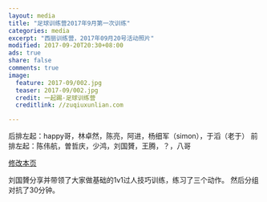 ```yaml
---
layout: media
title: "足球训练营2017年9月第一次训练"
categories: media
excerpt: "西丽训练营，2017年09月20号活动照片"
modified: 2017-09-20T20:30+08:00
ads: true
share: false
comments: true
image:
  feature: 2017-09/002.jpg
  teaser: 2017-09/002.jpg
  credit: 一起踢·足球训练营
  creditlink: //zuqiuxunlian.com

---
```

后排左起：happy哥，林卓然，陈亮，阿进，杨细军（simon），于滔（老于）
前排左起：陈伟航，曽哲庆，少鸿，刘国贇，王腾，？，八哥


<a href="https://github.com/zuqiuxunlian/zuqiuxunlian/edit/gh-pages/_posts/media/2017-09-20-training-20170920.md" class="btn-info">修改本页</a>

刘国贇分享并带领了大家做基础的1v1过人技巧训练，练习了三个动作。
然后分组对抗了30分钟。
